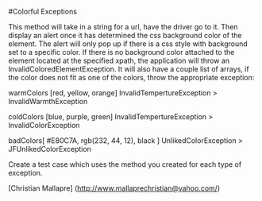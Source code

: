 #Colorful Exceptions

This method will take in a string for a url, have the driver go to it. Then display an alert once it has determined the css background color of the element. The alert will only pop up if there is a css style with background set to a specific color. If there is no background color attached to the element located at the specified xpath, the application will throw an InvalidColoredElementException. It will also have a couple list of arrays, if the color does not fit as one of the colors, throw the appropriate exception:

warmColors [red, yellow, orange] InvalidTempertureException > InvalidWarmthException

coldColors [blue, purple, green] InvalidTempertureException > InvalidColorException

badColors[ #E80C7A, rgb(232, 44, 12), black ] UnlikedColorException > JFUnlikedColorException

Create a test case which uses the method you created for each type of exception. 


[Christian Mallapre] (http://www.mallaprechristian@yahoo.com/) 
